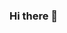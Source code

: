 ### Hi there 👋

<!--
**MuhammadCF/MuhammadCF** is a ✨ _special_ ✨ repository because its `README.md` (this file) appears on your GitHub profile.

My favorite programming language is haskell.
